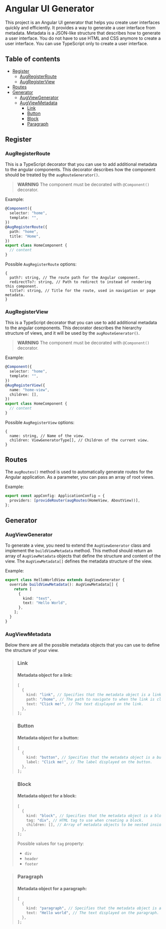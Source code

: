 # Angular UI Generator

This project is an Angular UI generator that helps you create user interfaces quickly and efficiently.
It provides a way to generate a user interface from metadata. Metadata is a JSON-like structure that
describes how to generate a user interface. You do not have to use HTML and CSS anymore to create
a user interface. You can use TypeScript only to create a user interface.

## Table of contents

- [Register](#register)
  - [AugRegisterRoute](#augregisterroute)
  - [AugRegisterView](#augregisterview)
- [Routes](#routes)
- [Generator](#generator)
  - [AugViewGenerator](#augviewgenerator)
  - [AugViewMetadata](#augviewmetadata)
    - [Link](#link)
    - [Button](#button)
    - [Block](#block)
    - [Paragraph](#paragraph)

## Register

### AugRegisterRoute

This is a TypeScript decorator that you can use to add additional metadata to the angular components.
This decorator describes how the component should be treated by the `augRouteGenerator()`.

> **WARNING** The component must be decorated with `@Component()` decorator.

Example:

```typescript
@Component({
  selector: "home",
  template: "",
})
@AugRegisterRoute({
  path: "home",
  title: "Home",
})
export class HomeComponent {
  // content
}
```

Possible `AugRegisterRoute` options:

```
{
  path?: string, // The route path for the Angular component.
  redirectTo?: string, // Path to redirect to instead of rendering this component.
  title?: string, // Title for the route, used in navigation or page metadata.
}
```

### AugRegisterView

This is a TypeScript decorator that you can use to add additional metadata to the angular components.
This decorator describes the hierarchy structure of views, and it will be used by the `augRouteGenerator()`.

> **WARNING** The component must be decorated with `@Component()` decorator.

Example:

```typescript
@Component({
  selector: "home",
  template: "",
})
@AugRegisterView({
  name: "home-view",
  children: [],
})
export class HomeComponent {
  // content
}
```

Possible `AugRegisterView` options:

```
{
  name: string, // Name of the view.
  children: ViewGeneratorType[], // Children of the current view.
}
```

## Routes

The `augRoutes()` method is used to automatically generate routes for the Angular application.
As a parameter, you can pass an array of root views.

Example:

```typescript
export const appConfig: ApplicationConfig = {
  providers: [provideRouter(augRoutes(HomeView, AboutView))],
};
```

## Generator

### AugViewGenerator

To generate a view, you need to extend the `AugViewGenerator` class and implement the `buildViewMetadata` method.
This method should return an array of `AugViewMetadata` objects that define the structure and content of the view.
The `AugViewMetadata[]` defines the metadata structure of the view.

Example:

```typescript
export class HelloWorldView extends AugViewGenerator {
  override buildViewMetadata(): AugViewMetadata[] {
    return [
      {
        kind: "text",
        text: "Hello World",
      },
    ];
  }
}
```

### AugViewMetadata

Below there are all the possible metadata objects that you can use to define the structure of your view.

> ### Link
>
> #### Metadata object for a link:
>
> ```typescript
> [
>   {
>     kind: "link", // Specifies that the metadata object is a link.
>     path: "/home", // The path to navigate to when the link is clicked.
>     text: "Click me!", // The text displayed on the link.
>   },
> ];
> ```

> ### Button
>
> #### Metadata object for a button:
>
> ```typescript
> [
>   {
>     kind: "button", // Specifies that the metadata object is a button.
>     label: "Click me!", // The label displayed on the button.
>   },
> ];
> ```

> ### Block
>
> #### Metadata object for a block:
>
> ```typescript
> [
>   {
>     kind: "block", // Specifies that the metadata object is a block.
>     tag: "div", // HTML tag to use when creating a block.
>     children: [], // Array of metadata objects to be nested inside the block.
>   },
> ];
> ```
>
> Possible values for `tag` property:
>
> - `div`
> - `header`
> - `footer`

> ### Paragraph
>
> #### Metadata object for a paragraph:
>
> ```typescript
> [
>   {
>     kind: "paragraph", // Specifies that the metadata object is a paragraph.
>     text: "Hello world", // The text displayed on the paragraph.
>   },
> ];
> ```
